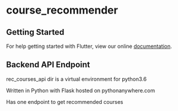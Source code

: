 # course_recommender
## Getting Started

For help getting started with Flutter, view our online
[documentation](https://flutter.io/).

## Backend API Endpoint
rec_courses_api dir is a virtual environment for python3.6

Written in Python with Flask hosted on pythonanywhere.com

Has one endpoint to get recommended courses